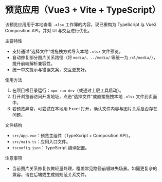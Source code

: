 # 预览应用（Vue3 + Vite + TypeScript）

该预览应用用于本地查看 `.xlsx` 工作簿的内容，现已重构为 TypeScript 与 Vue3 Composition API，并对 UI 与交互进行优化。

主要特性
- 支持通过“选择文件”或拖拽方式导入本地 `.xlsx` 文件预览。
- 自动修复部分图片关系路径（将 `media/`、`../media/` 等统一为 `/xl/media/`），提升前端解析兼容性。
- 统一中文提示与错误文案，交互更友好。

使用方法
1. 在项目根目录运行：`npm run dev`（或通过上层工具启动）。
2. 打开浏览器访问开发地址，点击“选择文件”或直接拖拽本地 `.xlsx` 文件到页面中。
3. 若预览异常，可尝试在本地用 Excel 打开，确认文件内容与图片关系是否存在问题。

文件结构
- `src/App.vue`：预览主组件（TypeScript + Composition API）。
- `src/main.ts`：应用入口文件。
- `tsconfig.json`：TypeScript 编译配置。

注意事项
- 当前图片关系修复仅做轻量处理，覆盖常见路径前缀缺失场景。如需更复杂的兼容，请在后端或生成侧规范关系文件。
